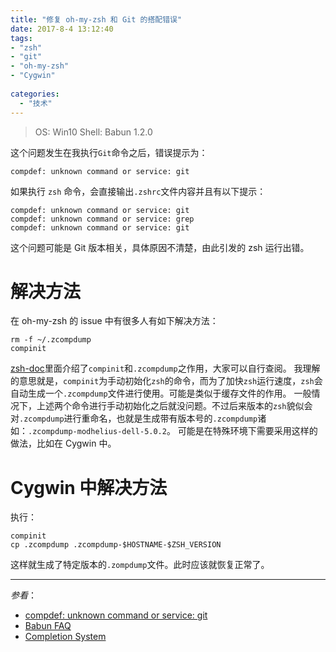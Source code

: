 ```yaml
---
title: "修复 oh-my-zsh 和 Git 的搭配错误"
date: 2017-8-4 13:12:40
tags: 
- "zsh"
- "git"
- "oh-my-zsh"
- "Cygwin"
 
categories:
  - "技术" 
---
```

> OS: Win10
> Shell: Babun 1.2.0

这个问题发生在我执行`Git`命令之后，错误提示为：

```shell
compdef: unknown command or service: git
```

如果执行 `zsh` 命令，会直接输出`.zshrc`文件内容并且有以下提示：

```shell
compdef: unknown command or service: git
compdef: unknown command or service: grep
compdef: unknown command or service: git
```

这个问题可能是 Git 版本相关，具体原因不清楚，由此引发的 zsh 运行出错。

# 解决方法

在 oh-my-zsh 的 issue 中有很多人有如下解决方法：

```shell
rm -f ~/.zcompdump
compinit
```

[zsh-doc](http://www.csse.uwa.edu.au/programming/linux/zsh-doc/zsh_23.html)里面介绍了`compinit`和`.zcompdump`之作用，大家可以自行查阅。
我理解的意思就是，`compinit`为手动初始化`zsh`的命令，而为了加快`zsh`运行速度，`zsh`会自动生成一个`.zcompdump`文件进行使用。可能是类似于缓存文件的作用。
一般情况下，上述两个命令进行手动初始化之后就没问题。不过后来版本的`zsh`貌似会对`.zcompdump`进行重命名，也就是生成带有版本号的`.zcompdump`诸如：`.zcompdump-modhelius-dell-5.0.2`。
可能是在特殊环境下需要采用这样的做法，比如在 Cygwin 中。

# Cygwin 中解决方法

执行：

```shell
compinit
cp .zcompdump .zcompdump-$HOSTNAME-$ZSH_VERSION
```

这样就生成了特定版本的`.zompdump`文件。此时应该就恢复正常了。

-----
*参看*：

- [compdef: unknown command or service: git](https://github.com/robbyrussell/oh-my-zsh/issues/630)
- [Babun FAQ](http://babun.github.io/faq.html)
- [Completion System](http://www.csse.uwa.edu.au/programming/linux/zsh-doc/zsh_23.html)